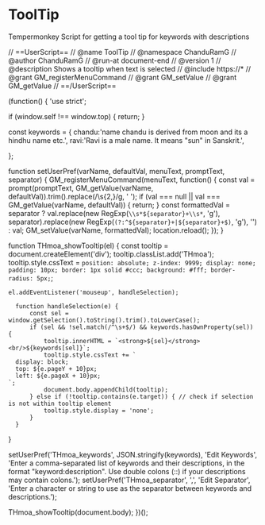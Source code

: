# ToolTip
Tempermonkey Script for getting a tool tip for keywords with descriptions

// ==UserScript==
// @name          ToolTip
// @namespace     ChanduRamG
// @author        ChanduRamG
// @run-at        document-end
// @version       1
// @description   Shows a tooltip when text is selected
// @include       https://*
// @grant         GM_registerMenuCommand
// @grant         GM_setValue
// @grant         GM_getValue
// ==/UserScript==

(function() {
  'use strict';

  if (window.self !== window.top) {
    return;
  }

  const keywords = {
chandu:'name chandu is derived from moon and its a hindhu name etc.',
ravi:'Ravi is a male name. It means "sun" in Sanskrit.',


  };

  function setUserPref(varName, defaultVal, menuText, promptText, separator) {
    GM_registerMenuCommand(menuText, function() {
      const val = prompt(promptText, GM_getValue(varName, defaultVal)).trim().replace(/\s{2,}/g, ' ');
      if (val === null || val === GM_getValue(varName, defaultVal)) {
        return;
      }
      const formattedVal = separator ? val.replace(new RegExp(`\\s*${separator}+\\s*`, 'g'), separator).replace(new RegExp(`(?:^${separator}+|${separator}+$)`, 'g'), '') : val;
      GM_setValue(varName, formattedVal);
      location.reload();
    });
  }

  function THmoa_showTooltip(el) {
    const tooltip = document.createElement('div');
    tooltip.classList.add('THmoa');
    tooltip.style.cssText = `
      position: absolute;
      z-index: 9999;
      display: none;
      padding: 10px;
      border: 1px solid #ccc;
      background: #fff;
      border-radius: 5px;
    `;

    el.addEventListener('mouseup', handleSelection);

      function handleSelection(e) {
          const sel = window.getSelection().toString().trim().toLowerCase();
          if (sel && !sel.match(/^\s+$/) && keywords.hasOwnProperty(sel)) {
              tooltip.innerHTML = `<strong>${sel}</strong><br/>${keywords[sel]}`;
              tooltip.style.cssText += `
      display: block;
      top: ${e.pageY + 10}px;
      left: ${e.pageX + 10}px;
    `;
              document.body.appendChild(tooltip);
          } else if (!tooltip.contains(e.target)) { // check if selection is not within tooltip element
              tooltip.style.display = 'none';
          }
      }
  }

  setUserPref('THmoa_keywords', JSON.stringify(keywords), 'Edit Keywords', 'Enter a comma-separated list of keywords and their descriptions, in the format "keyword:description". Use double colons (::) if your descriptions may contain colons.');
  setUserPref('THmoa_separator', ',', 'Edit Separator', 'Enter a character or string to use as the separator between keywords and descriptions.');

  THmoa_showTooltip(document.body);
})();
